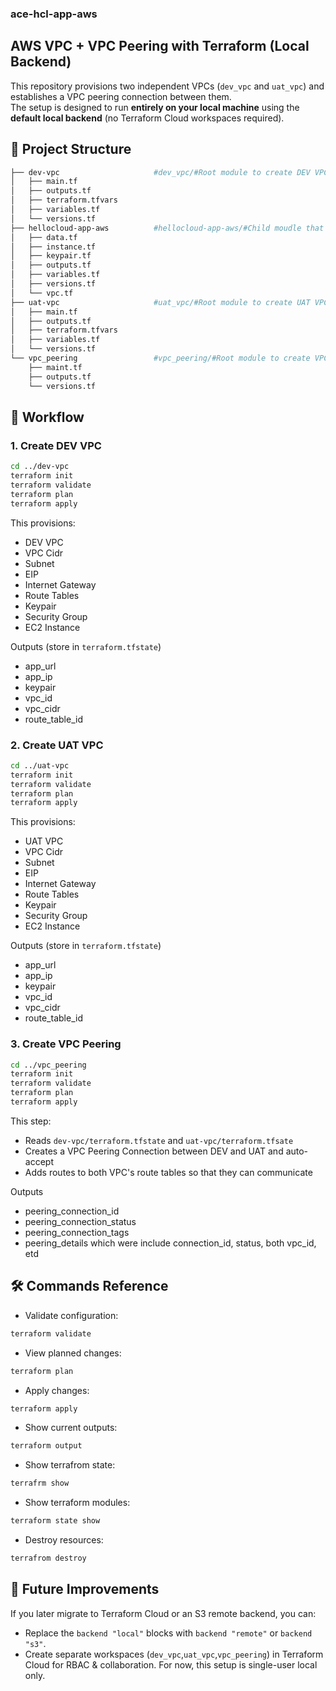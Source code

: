 ### ace-hcl-app-aws



## AWS VPC + VPC Peering with Terraform (Local Backend)
This repository provisions two independent VPCs (`dev_vpc` and `uat_vpc`) and establishes a VPC peering connection between them.  
The setup is designed to run **entirely on your local machine** using the **default local backend** (no Terraform Cloud workspaces required).

## 📂 Project Structure
```bash
├── dev-vpc                     #dev_vpc/#Root module to create DEV VPC
│   ├── main.tf
│   ├── outputs.tf
│   ├── terraform.tfvars
│   ├── variables.tf
│   └── versions.tf
├── hellocloud-app-aws          #hellocloud-app-aws/#Child moudle that provisions a VPC, subnets, Keypair, SGs, EC2, etc.
│   ├── data.tf
│   ├── instance.tf
│   ├── keypair.tf
│   ├── outputs.tf
│   ├── variables.tf
│   ├── versions.tf
│   └── vpc.tf
├── uat-vpc                     #uat_vpc/#Root module to create UAT VPC
│   ├── main.tf
│   ├── outputs.tf
│   ├── terraform.tfvars
│   ├── variables.tf
│   └── versions.tf
└── vpc_peering                 #vpc_peering/#Root module to create VPC Peering between DEV and UAT
    ├── maint.tf
    ├── outputs.tf
    └── versions.tf
```

## 🚀 Workflow

### 1. Create DEV VPC
```bash
cd ../dev-vpc
terraform init
terraform validate
terraform plan
terraform apply
```
This provisions:
- DEV VPC
- VPC Cidr
- Subnet
- EIP
- Internet Gateway
- Route Tables
- Keypair
- Security Group
- EC2 Instance

Outputs (store in ```terraform.tfstate```)
- app_url
- app_ip
- keypair
- vpc_id
- vpc_cidr
- route_table_id

### 2. Create UAT VPC
```bash
cd ../uat-vpc
terraform init
terraform validate
terraform plan
terraform apply
```
This provisions:
- UAT VPC
- VPC Cidr
- Subnet
- EIP
- Internet Gateway
- Route Tables
- Keypair
- Security Group
- EC2 Instance

Outputs (store in ```terraform.tfstate```)
- app_url
- app_ip
- keypair
- vpc_id
- vpc_cidr
- route_table_id

### 3. Create VPC Peering
```bash
cd ../vpc_peering
terraform init
terraform validate
terraform plan
terraform apply
```
This step:
- Reads ```dev-vpc/terraform.tfstate``` and ```uat-vpc/terraform.tfsate```
- Creates a VPC Peering Connection between DEV and UAT and auto-accept
- Adds routes to both VPC's route tables so that they can communicate

Outputs
- peering_connection_id
- peering_connection_status
- peering_connection_tags
- peering_details which were include connection_id, status, both vpc_id, etd

## 🛠 Commands Reference
- Validate configuration:
```bash
terraform validate
```
- View planned changes:
```bash
terraform plan
```
- Apply changes:
```bash
terraform apply
```
- Show current outputs:
```bash
terraform output
```
- Show terrafrom state:
```bash
terrafrm show
```
- Show terraform modules:
```bash
terraform state show
```
- Destroy resources:
```bash
terrafrom destroy
```

## 📌 Future Improvements

If you later migrate to Terraform Cloud or an S3 remote backend, you can:
- Replace the ```backend "local"``` blocks with ```backend "remote"``` or ```backend "s3"```.
- Create separate workspaces (```dev_vpc```,```uat_vpc```,```vpc_peering```) in Terraform Cloud for RBAC & collaboration.
For now, this setup is single-user local only.



